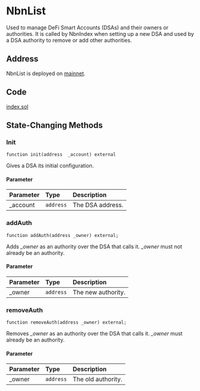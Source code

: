 # NbnList

Used to manage DeFi Smart Accounts \(DSAs\) and their owners or authorities. It is called by NbnIndex when setting up a new DSA and used by a DSA authority to remove or add other authorities.

## Address

NbnList is deployed on [mainnet](https://bscscan.com/address/0x58f4D59E4D4A97758d56487Dbbe5e083Af89cf9D).

## Code

[index.sol](https://github.com/Open-Currency-Collective/nubian-dsa-contracts/blob/master/contracts/registry/list.sol)

## State-Changing Methods

### Init

```text
function init(address  _account) external
```

Gives a DSA its initial configuration.

#### Parameter

| Parameter | Type | Description |
| :--- | :--- | :--- |
| \_account | `address` | The DSA address. |

### addAuth

```text
function addAuth(address _owner) external;
```

Adds _\_owner_ as an authority over the DSA that calls it. _\_owner_ must not already be an authority.

#### Parameter

| Parameter | Type | Description |
| :--- | :--- | :--- |
| \_owner | `address` | The new authority. |

### removeAuth

```text
function removeAuth(address _owner) external;
```

Removes _\_owner_ as an authority over the DSA that calls it. _\_owner_ must already be an authority.

#### Parameter

| Parameter | Type | Description |
| :--- | :--- | :--- |
| \_owner | `address` | The old authority. |

